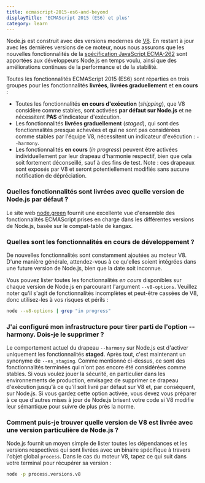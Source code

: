 ```yaml
---
title: ecmascript-2015-es6-and-beyond
displayTitle: 'ECMAScript 2015 (ES6) et plus'
category: learn
---
```


Node.js est construit avec des versions modernes de [V8](https://v8.dev/). En restant à jour avec les dernières versions de ce moteur, nous nous assurons que les nouvelles fonctionnalités de la [spécification JavaScript ECMA-262](http://www.ecma-international.org/publications/standards/Ecma-262.htm) sont apportées aux développeurs Node.js en temps voulu, ainsi que des améliorations continues de la performance et de la stabilité.

Toutes les fonctionnalités ECMAScript 2015 (ES6) sont réparties en trois groupes pour les fonctionnalités **livrées**, **livrées graduellement** et **en cours** :

* Toutes les fonctionnalités **en cours d'exécution** (_shipping_), que V8 considère comme stables, sont activées **par défaut sur Node.js** et ne nécessitent **PAS** d'indicateur d'exécution.
* Les fonctionnalités **livrées graduellement** (_staged_), qui sont des fonctionnalités presque achevées et qui ne sont pas considérées comme stables par l'équipe V8, nécessitent un indicateur d'exécution : `--harmony`.
* Les fonctionnalités **en cours** (_in progress_) peuvent être activées individuellement par leur drapeau d'harmonie respectif, bien que cela soit fortement déconseillé, sauf à des fins de test. Note : ces drapeaux sont exposés par V8 et seront potentiellement modifiés sans aucune notification de dépréciation.

### Quelles fonctionnalités sont livrées avec quelle version de Node.js par défaut ?

Le site web [node.green](https://node.green/) fournit une excellente vue d'ensemble des fonctionnalités ECMAScript prises en charge dans les différentes versions de Node.js, basée sur le compat-table de kangax.

### Quelles sont les fonctionnalités en cours de développement ?

De nouvelles fonctionnalités sont constamment ajoutées au moteur V8. D'une manière générale, attendez-vous à ce qu'elles soient intégrées dans une future version de Node.js, bien que la date soit inconnue.

Vous pouvez lister toutes les fonctionnalités _en cours_ disponibles sur chaque version de Node.js en parcourant l'argument `--v8-options`. Veuillez noter qu'il s'agit de fonctionnalités incomplètes et peut-être cassées de V8, donc utilisez-les à vos risques et périls :

```bash
node --v8-options | grep "in progress"
```

### J'ai configuré mon infrastructure pour tirer parti de l'option --harmony. Dois-je le supprimer ?

Le comportement actuel du drapeau `--harmony` sur Node.js est d'activer uniquement les fonctionnalités **staged**. Après tout, c'est maintenant un synonyme de `--es_staging`. Comme mentionné ci-dessus, ce sont des fonctionnalités terminées qui n'ont pas encore été considérées comme stables. Si vous voulez jouer la sécurité, en particulier dans les environnements de production, envisagez de supprimer ce drapeau d'exécution jusqu'à ce qu'il soit livré par défaut sur V8 et, par conséquent, sur Node.js. Si vous gardez cette option activée, vous devez vous préparer à ce que d'autres mises à jour de Node.js brisent votre code si V8 modifie leur sémantique pour suivre de plus près la norme.

### Comment puis-je trouver quelle version de V8 est livrée avec une version particulière de Node.js ?

Node.js fournit un moyen simple de lister toutes les dépendances et les versions respectives qui sont livrées avec un binaire spécifique à travers l'objet global `process`. Dans le cas du moteur V8, tapez ce qui suit dans votre terminal pour récupérer sa version :

```bash
node -p process.versions.v8
```
